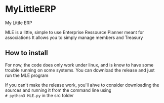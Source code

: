 # MyLittleERP
My Little ERP

MLE is a little, simple to use Enterprise Ressource Planner meant for associations
It allows you to simply manage members and Treasury

## How to install

For now, the code does only work under linux, and is know to have some trouble running on some systems.
You can download the release and just run the MLE program

If you can't make the release work, you'll ahve to consider downloading the sources and running it from the command line using  
`# python3 MLE.py` in the src folder
